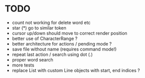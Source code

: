# TODO

- count not working for delete word etc
- star (*) go to similar token
- cursor up/down should move to correct render position
- better use of CharacterRange ?
- better architecture for actions / pending mode ?
- save file without name (requires command mode!)
- repeat last action / search using dot (.)
- proper word search
- more tests
- replace List<Characters> with custom Line objects with start, end indices ?
